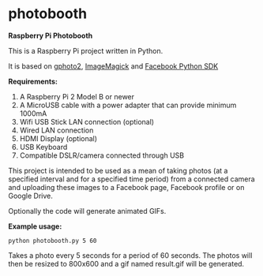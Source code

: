 # photobooth

<b>Raspberry Pi Photobooth</b>

This is a Raspberry Pi project written in Python.

It is based on [gphoto2](https://github.com/gphoto/gphoto2), [ImageMagick](https://github.com/ImageMagick/ImageMagick) and [Facebook Python SDK](https://github.com/mobolic/facebook-sdk)

<b>Requirements:</b>

1. A Raspberry Pi 2 Model B or newer
2. A MicroUSB cable with a power adapter that can provide minimum 1000mA
3. Wifi USB Stick LAN connection (optional)
4. Wired LAN connection
5. HDMI Display (optional)
6. USB Keyboard
7. Compatible DSLR/camera connected through USB

This project is intended to be used as a mean of taking photos (at a specified interval and for a specified time period) from a connected camera and uploading these images to a Facebook page, Facebook profile or on Google Drive.

Optionally the code will generate animated GIFs.

<b>Example usage:</b>

<code>python photobooth.py 5 60</code>

Takes a photo every 5 seconds for a period of 60 seconds. The photos will then be resized to 800x600 and a gif named result.gif will be generated.
